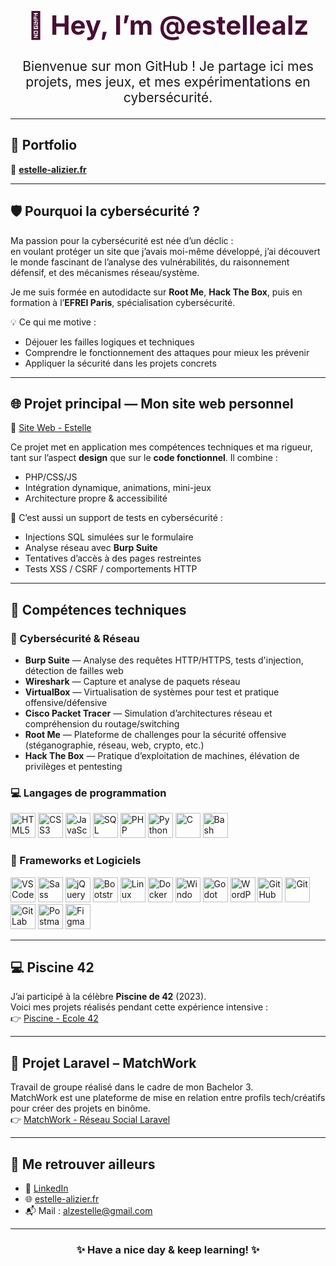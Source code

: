 <h1 align="center" style="font-size: 3em; color: #480E33;">👋 Hey, I’m <strong>@estellealz</strong></h1>
<p align="center" style="font-size: 1.5em;">Bienvenue sur mon GitHub ! Je partage ici mes projets, mes jeux, et mes expérimentations en cybersécurité.</p>

---

## 🎨 Portfolio

🔗 **[estelle-alizier.fr](https://estelle-alizier.fr)**  

---

## 🛡️ Pourquoi la cybersécurité ?

Ma passion pour la cybersécurité est née d’un déclic :  
en voulant protéger un site que j’avais moi-même développé, j’ai découvert le monde fascinant de l’analyse des vulnérabilités, du raisonnement défensif, et des mécanismes réseau/système.

Je me suis formée en autodidacte sur **Root Me**, **Hack The Box**, puis en formation à l’**EFREI Paris**, spécialisation cybersécurité.

💡 Ce qui me motive :
- Déjouer les failles logiques et techniques
- Comprendre le fonctionnement des attaques pour mieux les prévenir
- Appliquer la sécurité dans les projets concrets

---

## 🌐 Projet principal — Mon site web personnel

🔗 [Site Web - Estelle](https://github.com/estellealz/website)

Ce projet met en application mes compétences techniques et ma rigueur, tant sur l’aspect **design** que sur le **code fonctionnel**. Il combine :
- PHP/CSS/JS
- Intégration dynamique, animations, mini-jeux
- Architecture propre & accessibilité

🔐 C’est aussi un support de tests en cybersécurité :
- Injections SQL simulées sur le formulaire
- Analyse réseau avec **Burp Suite**
- Tentatives d’accès à des pages restreintes
- Tests XSS / CSRF / comportements HTTP

---

## 🧠 Compétences techniques

### 🔐 Cybersécurité & Réseau  

- **Burp Suite** — Analyse des requêtes HTTP/HTTPS, tests d'injection, détection de failles web  
- **Wireshark** — Capture et analyse de paquets réseau  
- **VirtualBox** — Virtualisation de systèmes pour test et pratique offensive/défensive  
- **Cisco Packet Tracer** — Simulation d’architectures réseau et compréhension du routage/switching  
- **Root Me** — Plateforme de challenges pour la sécurité offensive (stéganographie, réseau, web, crypto, etc.)  
- **Hack The Box** — Pratique d’exploitation de machines, élévation de privilèges et pentesting

### 💻 Langages de programmation  
<p>
  <img src="https://cdn.jsdelivr.net/gh/devicons/devicon/icons/html5/html5-original.svg" title="HTML5" width="40"/>
  <img src="https://cdn.jsdelivr.net/gh/devicons/devicon/icons/css3/css3-original.svg" title="CSS3" width="40"/>
  <img src="https://cdn.jsdelivr.net/gh/devicons/devicon/icons/javascript/javascript-original.svg" title="JavaScript" width="40"/>
  <img src="https://cdn.jsdelivr.net/gh/devicons/devicon/icons/sqlite/sqlite-original.svg" title="SQL" width="40"/>
  <img src="https://cdn.jsdelivr.net/gh/devicons/devicon/icons/php/php-original.svg" title="PHP" width="40"/>
  <img src="https://cdn.jsdelivr.net/gh/devicons/devicon/icons/python/python-original.svg" title="Python" width="40"/>
  <img src="https://cdn.jsdelivr.net/gh/devicons/devicon/icons/c/c-original.svg" title="C" width="40"/>
  <img src="https://cdn.jsdelivr.net/gh/devicons/devicon/icons/bash/bash-original.svg" title="Bash" width="40"/>
</p>

### 🧰 Frameworks et Logiciels  
<p>
  <img src="https://cdn.jsdelivr.net/gh/devicons/devicon/icons/vscode/vscode-original.svg" title="VS Code" width="40"/>
  <img src="https://cdn.jsdelivr.net/gh/devicons/devicon/icons/sass/sass-original.svg" title="Sass" width="40"/>
  <img src="https://cdn.jsdelivr.net/gh/devicons/devicon/icons/jquery/jquery-original.svg" title="jQuery" width="40"/>
  <img src="https://cdn.jsdelivr.net/gh/devicons/devicon/icons/bootstrap/bootstrap-original.svg" title="Bootstrap" width="40"/>
  <img src="https://cdn.jsdelivr.net/gh/devicons/devicon/icons/linux/linux-original.svg" title="Linux" width="40"/>
  <img src="https://cdn.jsdelivr.net/gh/devicons/devicon/icons/docker/docker-original.svg" title="Docker" width="40"/>
  <img src="https://cdn.jsdelivr.net/gh/devicons/devicon/icons/windows8/windows8-original.svg" title="Windows" width="40"/>
  <img src="https://cdn.jsdelivr.net/gh/devicons/devicon/icons/godot/godot-original.svg" title="Godot Engine" width="40"/>
  <img src="https://cdn.jsdelivr.net/gh/devicons/devicon/icons/wordpress/wordpress-original.svg" title="WordPress" width="40"/>
  <img src="https://cdn.jsdelivr.net/gh/devicons/devicon/icons/github/github-original.svg" title="GitHub" width="40"/>
  <img src="https://cdn.jsdelivr.net/gh/devicons/devicon/icons/git/git-original.svg" title="Git" width="40"/>
  <img src="https://cdn.jsdelivr.net/gh/devicons/devicon/icons/gitlab/gitlab-original.svg" title="GitLab" width="40"/>
  <img src="https://cdn.jsdelivr.net/gh/devicons/devicon/icons/postman/postman-original.svg" title="Postman" width="40"/>
  <img src="https://cdn.jsdelivr.net/gh/devicons/devicon/icons/figma/figma-original.svg" title="Figma" width="40"/>
</p>

---

## 💻 Piscine 42

J’ai participé à la célèbre **Piscine de 42** (2023).  
Voici mes projets réalisés pendant cette expérience intensive :  
👉 [Piscine - Ecole 42](https://github.com/estellealz/Piscine42)

---

## 🤝 Projet Laravel – MatchWork

Travail de groupe réalisé dans le cadre de mon Bachelor 3.  
MatchWork est une plateforme de mise en relation entre profils tech/créatifs pour créer des projets en binôme.  
👉 [MatchWork - Réseau Social Laravel](https://github.com/Tidragon-coder/projet_dev_match)

---

## 🔗 Me retrouver ailleurs

- 💼 [LinkedIn](https://www.linkedin.com/in/estelle-alizier-5b1208298/)
- 🌐 [estelle-alizier.fr](https://estelle-alizier.fr/)
- 📬 Mail : alzestelle@gmail.com

---

<h3 align="center">✨ Have a nice day & keep learning! ✨</h3>
